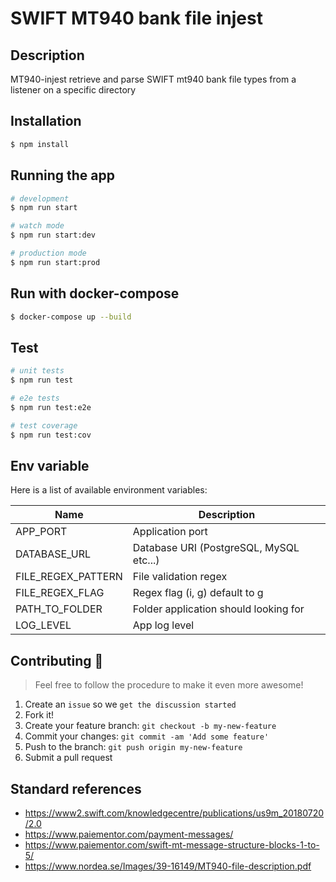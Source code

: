 # SWIFT MT940 bank file injest

## Description

MT940-injest retrieve and parse SWIFT mt940 bank file types from a listener on a specific directory

## Installation

```bash
$ npm install
```

## Running the app

```bash
# development
$ npm run start

# watch mode
$ npm run start:dev

# production mode
$ npm run start:prod
```

## Run with docker-compose

```bash
$ docker-compose up --build
```

## Test

```bash
# unit tests
$ npm run test

# e2e tests
$ npm run test:e2e

# test coverage
$ npm run test:cov
```

## Env variable

Here is a list of available environment variables:

| Name               | Description                             |
| ------------------ | --------------------------------------- |
| APP_PORT           | Application port                        |
| DATABASE_URL       | Database URI (PostgreSQL, MySQL etc...) |
| FILE_REGEX_PATTERN | File validation regex                   |
| FILE_REGEX_FLAG    | Regex flag (i, g) default to g          |
| PATH_TO_FOLDER     | Folder application should looking for   |
| LOG_LEVEL          | App log level                           |

## Contributing 🤝

> Feel free to follow the procedure to make it even more awesome!

1. Create an `issue` so we `get the discussion started`
2. Fork it!
3. Create your feature branch: `git checkout -b my-new-feature`
4. Commit your changes: `git commit -am 'Add some feature'`
5. Push to the branch: `git push origin my-new-feature`
6. Submit a pull request

## Standard references

- https://www2.swift.com/knowledgecentre/publications/us9m_20180720/2.0
- https://www.paiementor.com/payment-messages/
- https://www.paiementor.com/swift-mt-message-structure-blocks-1-to-5/
- https://www.nordea.se/Images/39-16149/MT940-file-description.pdf
